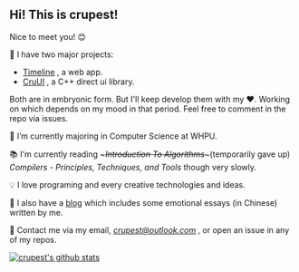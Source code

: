 ## Hi! This is **crupest**!

Nice to meet you! 😊

🔭 I have two major projects:

- [Timeline](https://github.com/crupest/Timeline) , a web app.
- [CruUI](https://github.com/crupest/CruUI) , a C++ direct ui library.

Both are in embryonic form. But I'll keep develop them with my ❤. Working on which depends on my mood in that period. Feel free to comment in the repo via issues.

🌱 I’m currently majoring in Computer Science at WHPU.

📚 I'm currently reading ~~~*Introduction To Algorithms*~~~(temporarily gave up) *Compilers - Principles, Techniques, and Tools* though very slowly.

💡 I love programing and every creative technologies and ideas.

🎈 I also have a [blog](https://crupest.life) which includes some emotional essays (in Chinese) written by me. 

💬 Contact me via my email, *crupest@outlook.com* , or open an issue in any of my repos.

[![crupest's github stats](https://github-readme-stats.vercel.app/api?username=crupest)](https://github.com/anuraghazra/github-readme-stats)
